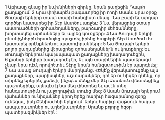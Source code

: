 1 Աբիասը գնաց իր նախնիների գիրկը. նրան թաղեցին Դաւթի քաղաքում:
2 Նրա փոխարէն թագաւորեց իր որդի Ասան: Նրա օրօք Յուդայի երկիրը տասը տարի հանգիստ մնաց:  Նա բարի եւ արդար գործեր կատարեց իր Տէր Աստծու առջեւ: 3 Նա վերացրեց օտար աստուածների զոհասեղանները, բարձադիր մեհեանները, խորտակեց արձանները եւ այրեց կուռքերը: 4 Նա Յուդայի երկրի բնակիչներին հրամայեց պաշտել իրենց հայրերի Տէր Աստծուն եւ կատարել օրէնքներն ու պատուիրանները: 5 Նա Յուդայի երկրի բոլոր քաղաքներից վերացրեց զոհասեղաններն ու կուռքերը: Եւ Յուդայի երկրում պարսպապատ քաղաքները խաղաղուեցին, 6 քանզի երկիրը խաղաղուել էր, եւ այն տարիներին պատերազմ չկար նրա դէմ, որովհետեւ Տէրը նրան հանգստութիւն էր պարգեւել: 7 Նա ասաց Յուդայի երկրի մարդկանց. «Եկէ՛ք վերակառուցենք այս քաղաքները, պարիսպներ, աշտարակներ, դռներ ու նիգեր դնենք, որ տիրենք երկրին, քանզի, ինչպէս մենք մեր Տէր Աստծուն փնտռեցինք պաշտեցինք, այնպէս էլ նա մեզ փնտռեց եւ ամէն տեղ հանգստութիւն ու յաջողութիւն տուեց մեզ: 8 Ասան Յուդայի երկրում վահաններ ու նիզակներ կրող երեք հարիւր հազարանոց զօրք ունեցաւ, իսկ Բենիամինի երկրում՝ երկու հարիւր վաթսուն հազար ասպարաւորներ ու աղեղնաւորներ: Սրանք բոլորը հզօր պատերազմիկներ էին:
